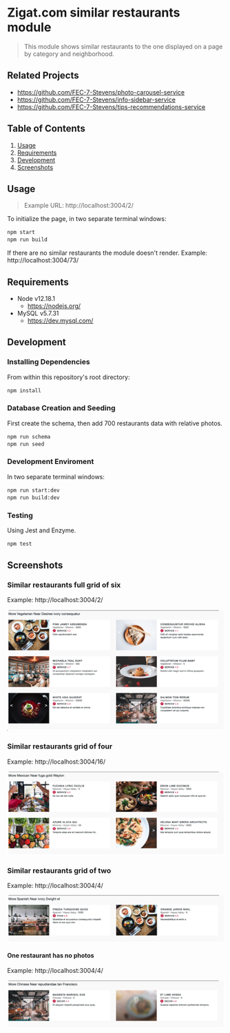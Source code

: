 # Zigat.com similar restaurants module
> This module shows similar restaurants to the one displayed on a page by category and neighborhood.

## Related Projects
  - https://github.com/FEC-7-Stevens/photo-carousel-service
  - https://github.com/FEC-7-Stevens/info-sidebar-service
  - https://github.com/FEC-7-Stevens/tips-recommendations-service

## Table of Contents
1. [Usage](#Usage)
2. [Requirements](#Requirements)
3. [Development](#Development)
4. [Screenshots](#Screenshots)

## Usage
> Example URL: http://localhost:3004/2/

To initialize the page, in two separate terminal windows:

```sh
npm start
npm run build
```

If there are no similar restaurants the module doesn't render. Example: http://localhost:3004/73/

## Requirements
- Node v12.18.1
  - https://nodejs.org/
- MySQL v5.7.31
  - https://dev.mysql.com/

## Development

### Installing Dependencies
From within this repository's root directory:
```sh
npm install
```

### Database Creation and Seeding
First create the schema, then add 700 restaurants data with relative photos.
```sh
npm run schema
npm run seed
```

### Development Enviroment
In two separate terminal windows:
```sh
npm run start:dev
npm run build:dev
```

### Testing
Using Jest and Enzyme.
```sh
npm test
```

## Screenshots

### Similar restaurants full grid of six
Example: http://localhost:3004/2/

![Alt ](/screenshots/similar-grid-6.png?raw=true "Similar restaurants full grid of six")

### Similar restaurants grid of four
Example: http://localhost:3004/16/

![Alt ](/screenshots/similar-grid-4.png?raw=true "Similar restaurants grid of four")

### Similar restaurants grid of two
Example: http://localhost:3004/4/

![Alt ](/screenshots/similar-grid-2.png?raw=true "Similar restaurants grid of two")

#### One restaurant has no photos
Example: http://localhost:3004/4/

![Alt ](/screenshots/similar-with-exception.png?raw=true "One restaurant has no photos")
